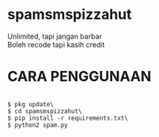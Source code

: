 # spamsmspizzahut
Unlimited, tapi jangan barbar\
Boleh recode tapi kasih credit

# CARA PENGGUNAAN
<pre><code>
$ pkg update\
$ cd spamsmspizzahut\
$ pip install -r requirements.txt\
$ python2 spam.py <nomor telp(ex:8xx)> <jumlah>
</code></pre>

